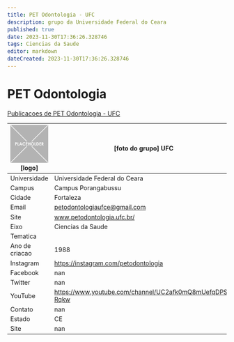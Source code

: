 ```yaml
---
title: PET Odontologia - UFC
description: grupo da Universidade Federal do Ceara
published: true
date: 2023-11-30T17:36:26.328746
tags: Ciencias da Saude
editor: markdown
dateCreated: 2023-11-30T17:36:26.328746
---
```


# PET Odontologia

[Publicacoes de PET Odontologia - UFC](/atividade/164PETOdontologiaUFC/feed.md)

| ![placeholder.png](/placeholder.png) [logo] | [foto do grupo] UFC         |
| ------------------------------------------- | ------------------------------------------------- |
| Universidade                                | Universidade Federal do Ceara      |
| Campus                                      | Campus Porangabussu            |
| Cidade                                      | Fortaleza             |
| Email                                       | petodontologiaufce@gmail.com             |
| Site                                        | www.petodontologia.ufc.br/              |
| Eixo                                        | Ciencias da Saude              |
| Tematica                                    |           |
| Ano de criacao                              | 1988        |
| Instagram                                   | https://instagram.com/petodontologia         |
| Facebook                                    | nan          |
| Twitter                                     | nan           |
| YouTube                                     | https://www.youtube.com/channel/UC2afk0mQ8mUefqDPSI-Rqkw           |
| Contato                                     | nan         |
| Estado                                      |  CE            |
| Site                                        | nan |
